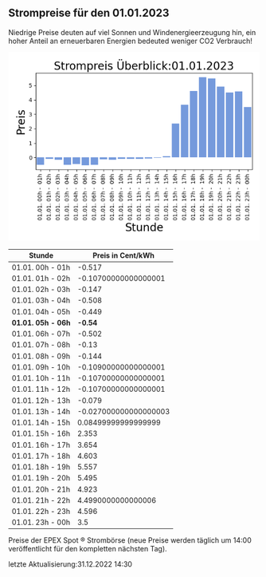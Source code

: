 
## Strompreise für den 01.01.2023

Niedrige Preise deuten auf viel Sonnen und Windenergieerzeugung hin, ein hoher Anteil an erneuerbaren Energien bedeuted weniger CO2 Verbrauch!

![Strompreis übersicht](imgs/strompreis_uebersicht.png)

| Stunde | Preis in Cent/kWh |
|---|---|
| 01.01. 00h -  01h | -0.517 | 
| 01.01. 01h -  02h | -0.10700000000000001 | 
| 01.01. 02h -  03h | -0.147 | 
| 01.01. 03h -  04h | -0.508 | 
| 01.01. 04h -  05h | -0.449 | 
| **01.01. 05h -  06h** | **-0.54** | 
| 01.01. 06h -  07h | -0.502 | 
| 01.01. 07h -  08h | -0.13 | 
| 01.01. 08h -  09h | -0.144 | 
| 01.01. 09h -  10h | -0.10900000000000001 | 
| 01.01. 10h -  11h | -0.10700000000000001 | 
| 01.01. 11h -  12h | -0.10700000000000001 | 
| 01.01. 12h -  13h | -0.079 | 
| 01.01. 13h -  14h | -0.027000000000000003 | 
| 01.01. 14h -  15h | 0.08499999999999999 | 
| 01.01. 15h -  16h | 2.353 | 
| 01.01. 16h -  17h | 3.654 | 
| 01.01. 17h -  18h | 4.603 | 
| 01.01. 18h -  19h | 5.557 | 
| 01.01. 19h -  20h | 5.495 | 
| 01.01. 20h -  21h | 4.923 | 
| 01.01. 21h -  22h | 4.4990000000000006 | 
| 01.01. 22h -  23h | 4.596 | 
| 01.01. 23h -  00h | 3.5 | 

Preise der EPEX Spot ® Strombörse (neue Preise werden täglich um 14:00 veröffentlicht für den kompletten nächsten Tag).

letzte Aktualisierung:31.12.2022 14:30